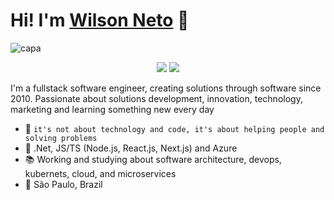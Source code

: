# Hi! I'm [Wilson Neto](https://linktr.ee/wilsonnetodev) 👋

![capa](https://user-images.githubusercontent.com/20674439/216845327-fbac673a-2879-4d81-a3c8-7377080674b9.jpg)

<p align="center">
    <a href="https://www.linkedin.com/in/wilsonnetobr/"><img src="https://img.shields.io/badge/-LinkedIn-2D2B55?style=flat-square&logo=linkedin&logoColor=white"/></a>
    <a href="https://www.youtube.com/@wilsonneto-dev/videos"><img src="https://img.shields.io/badge/-Youtube-2D2B55?style=flat-square&logo=Youtube&logoColor=white"/></a>
</p>

I'm a fullstack software engineer, creating solutions through software since 2010. Passionate about solutions development, innovation, technology, marketing and learning something new every day<br />

- :rocket: `it's not about technology and code, it's about helping people and solving problems`
- :purple_heart: .Net, JS/TS (Node.js, React.js, Next.js) and Azure
- :books: Working and studying about software architecture, devops, kubernets, cloud, and microservices
- :pushpin: São Paulo, Brazil   
